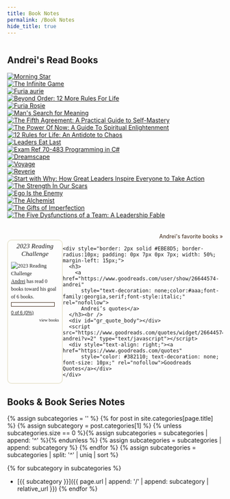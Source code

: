 ```yaml
---
title: Book Notes
permalink: /Book Notes
hide_title: true
---
```

<div style="display: flex; flex-direction: column; margin-bottom: 20px;">
  <div id="gr_grid_widget_1636829860">
    <h2>
      <a style="text-decoration: none;" rel="nofollow"
        href="https://www.goodreads.com/review/list/26644574-andrei?shelf=read&utm_medium=api&utm_source=grid_widget">Andrei's
        Read Books</a>
    </h2>
    <div class="gr_grid_container">
      <div class="gr_grid_book_container"><a title="Morning Star (Red Rising Saga, #3)" rel="nofollow"
          href="https://www.goodreads.com/book/show/18966806-morning-star"><img alt="Morning Star" border="0"
            src="https://i.gr-assets.com/images/S/compressed.photo.goodreads.com/books/1461354277l/18966806._SY75_.jpg" /></a>
      </div>
      <div class="gr_grid_book_container"><a title="The Infinite Game" rel="nofollow"
          href="https://www.goodreads.com/book/show/38390751-the-infinite-game"><img alt="The Infinite Game" border="0"
            src="https://i.gr-assets.com/images/S/compressed.photo.goodreads.com/books/1571114448l/38390751._SY75_.jpg" /></a>
      </div>
      <div class="gr_grid_book_container"><a title="Furia aurie (Red Rising, #2)" rel="nofollow"
          href="https://www.goodreads.com/book/show/32882316-furia-aurie"><img alt="Furia aurie" border="0"
            src="https://i.gr-assets.com/images/S/compressed.photo.goodreads.com/books/1478444696l/32882316._SX50_.jpg" /></a>
      </div>
      <div class="gr_grid_book_container"><a title="Beyond Order: 12 More Rules For Life" rel="nofollow"
          href="https://www.goodreads.com/book/show/56019043-beyond-order"><img
            alt="Beyond Order: 12 More Rules For Life" border="0"
            src="https://i.gr-assets.com/images/S/compressed.photo.goodreads.com/books/1606147973l/56019043._SY75_.jpg" /></a>
      </div>
      <div class="gr_grid_book_container"><a title="Furia Roșie" rel="nofollow"
          href="https://www.goodreads.com/book/show/29547469-furia-ro-ie"><img alt="Furia Roșie" border="0"
            src="https://i.gr-assets.com/images/S/compressed.photo.goodreads.com/books/1458313879l/29547469._SX50_.jpg" /></a>
      </div>
      <div class="gr_grid_book_container"><a title="Man's Search for Meaning" rel="nofollow"
          href="https://www.goodreads.com/book/show/19306508-man-s-search-for-meaning"><img
            alt="Man's Search for Meaning" border="0"
            src="https://i.gr-assets.com/images/S/compressed.photo.goodreads.com/books/1386573716l/19306508._SY75_.jpg" /></a>
      </div>
      <div class="gr_grid_book_container"><a title="The Fifth Agreement: A Practical Guide to Self-Mastery"
          rel="nofollow" href="https://www.goodreads.com/book/show/6979404-the-fifth-agreement"><img
            alt="The Fifth Agreement: A Practical Guide to Self-Mastery" border="0"
            src="https://i.gr-assets.com/images/S/compressed.photo.goodreads.com/books/1328698808l/6979404._SX50_.jpg" /></a>
      </div>
      <div class="gr_grid_book_container"><a title="The Power Of Now: A Guide To Spiritual Enlightenment" rel="nofollow"
          href="https://www.goodreads.com/book/show/855029.The_Power_Of_Now"><img
            alt="The Power Of Now: A Guide To Spiritual Enlightenment" border="0"
            src="https://i.gr-assets.com/images/S/compressed.photo.goodreads.com/books/1348011217l/855029._SY75_.jpg" /></a>
      </div>
      <div class="gr_grid_book_container"><a title="12 Rules for Life: An Antidote to Chaos" rel="nofollow"
          href="https://www.goodreads.com/book/show/30257963-12-rules-for-life"><img
            alt="12 Rules for Life: An Antidote to Chaos" border="0"
            src="https://i.gr-assets.com/images/S/compressed.photo.goodreads.com/books/1512705866l/30257963._SY75_.jpg" /></a>
      </div>
      <div class="gr_grid_book_container"><a title="Leaders Eat Last" rel="nofollow"
          href="https://www.goodreads.com/book/show/16144853-leaders-eat-last"><img alt="Leaders Eat Last" border="0"
            src="https://i.gr-assets.com/images/S/compressed.photo.goodreads.com/books/1400881733l/16144853._SY75_.jpg" /></a>
      </div>
      <div class="gr_grid_book_container"><a title="Exam Ref 70-483 Programming in C#" rel="nofollow"
          href="https://www.goodreads.com/book/show/35940720-exam-ref-70-483-programming-in-c"><img
            alt="Exam Ref 70-483 Programming in C#" border="0"
            src="https://i.gr-assets.com/images/S/compressed.photo.goodreads.com/books/1554311520l/35940720._SX50_.jpg" /></a>
      </div>
      <div class="gr_grid_book_container"><a title="Dreamscape (The Poetic Underground #3)" rel="nofollow"
          href="https://www.goodreads.com/book/show/29472884-dreamscape"><img alt="Dreamscape" border="0"
            src="https://i.gr-assets.com/images/S/compressed.photo.goodreads.com/books/1457560571l/29472884._SX50_.jpg" /></a>
      </div>
      <div class="gr_grid_book_container"><a title="Voyage (The Poetic Underground #2)" rel="nofollow"
          href="https://www.goodreads.com/book/show/23494039-voyage"><img alt="Voyage" border="0"
            src="https://i.gr-assets.com/images/S/compressed.photo.goodreads.com/books/1415004526l/23494039._SX50_.jpg" /></a>
      </div>
      <div class="gr_grid_book_container"><a title="Reverie (The Poetic Underground #1)" rel="nofollow"
          href="https://www.goodreads.com/book/show/20665183-reverie"><img alt="Reverie" border="0"
            src="https://i.gr-assets.com/images/S/compressed.photo.goodreads.com/books/1412531547l/20665183._SX50_.jpg" /></a>
      </div>
      <div class="gr_grid_book_container"><a title="Start with Why: How Great Leaders Inspire Everyone to Take Action"
          rel="nofollow" href="https://www.goodreads.com/book/show/7108725-start-with-why"><img
            alt="Start with Why: How Great Leaders Inspire Everyone to Take Action" border="0"
            src="https://i.gr-assets.com/images/S/compressed.photo.goodreads.com/books/1360936414l/7108725._SY75_.jpg" /></a>
      </div>
      <div class="gr_grid_book_container"><a title="The Strength In Our Scars" rel="nofollow"
          href="https://www.goodreads.com/book/show/41057388-the-strength-in-our-scars"><img
            alt="The Strength In Our Scars" border="0"
            src="https://i.gr-assets.com/images/S/compressed.photo.goodreads.com/books/1533562564l/41057388._SY75_.jpg" /></a>
      </div>
      <div class="gr_grid_book_container"><a title="Ego Is the Enemy" rel="nofollow"
          href="https://www.goodreads.com/book/show/27036528-ego-is-the-enemy"><img alt="Ego Is the Enemy" border="0"
            src="https://i.gr-assets.com/images/S/compressed.photo.goodreads.com/books/1459114043l/27036528._SX50_.jpg" /></a>
      </div>
      <div class="gr_grid_book_container"><a title="The Alchemist" rel="nofollow"
          href="https://www.goodreads.com/book/show/18144590-the-alchemist"><img alt="The Alchemist" border="0"
            src="https://i.gr-assets.com/images/S/compressed.photo.goodreads.com/books/1466865542l/18144590._SY75_.jpg" /></a>
      </div>
      <div class="gr_grid_book_container"><a title="The Gifts of Imperfection" rel="nofollow"
          href="https://www.goodreads.com/book/show/7015403-the-gifts-of-imperfection"><img
            alt="The Gifts of Imperfection" border="0"
            src="https://i.gr-assets.com/images/S/compressed.photo.goodreads.com/books/1369092544l/7015403._SX50_.jpg" /></a>
      </div>
      <div class="gr_grid_book_container"><a title="The Five Dysfunctions of a Team: A Leadership Fable" rel="nofollow"
          href="https://www.goodreads.com/book/show/21343.The_Five_Dysfunctions_of_a_Team"><img
            alt="The Five Dysfunctions of a Team: A Leadership Fable" border="0"
            src="https://i.gr-assets.com/images/S/compressed.photo.goodreads.com/books/1400841022l/21343._SY75_.jpg" /></a>
      </div>
      <br style="clear: both" /><br /><a class="gr_grid_branding"
        style="font-size: .9em; color: #382110; text-decoration: none; float: right; clear: both" rel="nofollow"
        href="https://www.goodreads.com/user/show/26644574-andrei">Andrei's favorite books »</a>
    </div>
  </div>
  <script
    src="https://www.goodreads.com/review/grid_widget/26644574.Andrei's%20Read%20Books?cover_size=small&hide_link=&hide_title=&num_books=50&order=d&shelf=read&sort=date_read&widget_id=1636829860"
    type="text/javascript" charset="utf-8"></script>

  <div style="display: flex; flex-direction: row; justify-content: space-between;">
    <div id="gr_challenge_11633" style="border: 2px solid #EBE8D5; border-radius:10px; padding: 0px 7px 0px 7px; max-width:230px; min-height: 100px">
      <div id="gr_challenge_progress_body_11633" style="font-size: 12px; font-family: georgia,serif;line-height: 18px">
        <h3 style="margin: 4px 0 10px; font-weight: normal; text-align: center">
          <a style="text-decoration: none; font-family:georgia,serif;font-style:italic; font-size: 1.1em" rel="nofollow" href="https://www.goodreads.com/challenges/11633-2023-reading-challenge">2023 Reading Challenge</a>
        </h3>
            <div class="challengePic">
              <a rel="nofollow" href="https://www.goodreads.com/challenges/11633-2023-reading-challenge"><img alt="2023 Reading Challenge" style="float:left; margin-right: 10px; border: 0 none" src="https://images.gr-assets.com/challenges/1670887106p2/11633.jpg" /></a>
            </div>
          <div>
            <a rel="nofollow" href="https://www.goodreads.com/user/show/26644574-andrei">Andrei</a> has
                read 0 books toward
                his goal of
                6 books.
          </div>
          <div style="width: 100px; margin: 4px 5px 5px 0; float: left; border: 1px solid #382110; height: 8px; overflow: hidden; background-color: #FFF">
            <div style="width: 0%; background-color: #D7D2C4; float: left"><span style="visibility:hidden">hide</span></div>
          </div>
          <div style="font-family: arial, verdana, helvetica, sans-serif;font-size:90%">
            <a rel="nofollow" href="https://www.goodreads.com/user_challenges/40946072">0 of 6 (0%)</a>
          </div>
            <div style="text-align: right;">
              <a style="text-decoration: none; font-size: 10px;" rel="nofollow" href="https://www.goodreads.com/user_challenges/40946072">view books</a>
            </div>
      </div>
      <script src="https://www.goodreads.com/user_challenges/widget/26644574-andrei?challenge_id=11633&v=2"></script>
    </div>

    <div style="border: 2px solid #EBE8D5; border-radius:10px; padding: 0px 7px 0px 7px; width: 50%; margin-left: 15px;">
      <h3>
        <a href="https://www.goodreads.com/user/show/26644574-andrei"
          style="text-decoration: none;color:#aaa;font-family:georgia,serif;font-style:italic;" rel="nofollow">
          Andrei’s quotes</a>
      </h3><br />
      <div id="gr_quote_body"></div>
      <script src="https://www.goodreads.com/quotes/widget/26644574-andrei?v=2" type="text/javascript"></script>
      <div style="text-align: right;"><a href="https://www.goodreads.com/quotes"
          style="color: #382110; text-decoration: none; font-size: 10px;" rel="nofollow">Goodreads Quotes</a></div>
    </div>
  </div>
</div>

Books & Book Series Notes
-------------------------
{% assign subcategories = '' %}
{% for post in site.categories[page.title] %}
{% assign subcategory = post.categories[1] %}
{% unless subcategories.size == 0 %}{% assign subcategories = subcategories | append: '^' %}{% endunless %}
{% assign subcategories = subcategories | append: subcategory %}
{% endfor %}
{% assign subcategories = subcategories | split: '^' | uniq | sort %}

{% for subcategory in subcategories %}
* [{{ subcategory }}]({{ page.url | append: '/' | append: subcategory | relative_url }})
{% endfor %}